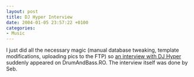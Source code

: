 ```yaml
---
layout: post
title: DJ Hyper Interview
date: 2004-01-05 23:57:22 +0100
categories:
- Music
---
```

I just did all the necessary magic (manual database tweaking, template modifications, uploading pics to the FTP) so <a href="http://www.drumandbass.ro/dnb/interviews/dj_hyper/" title="Yeah! Yeah! Go read! It's interesting!">an interview with DJ Hyper</a> suddenly appeared on DrumAndBass.RO. The interview itself was done by Seb.

